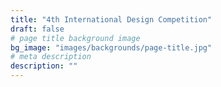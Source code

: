 ```yaml
---
title: "4th International Design Competition"
draft: false
# page title background image
bg_image: "images/backgrounds/page-title.jpg"
# meta description
description: ""
---
```

